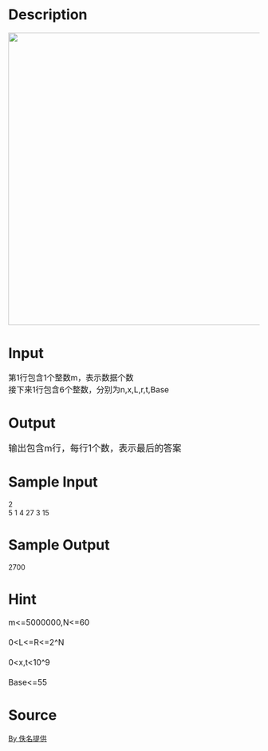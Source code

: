 
# Description

<div class="content"><p><img height="586" alt="" width="878" src="source/bzoj/3596/img/aHR0cHM6Ly9seWRzeS5jb20vSnVkZ2VPbmxpbmUvdXBsb2FkLzIwMTQwNS8xMSgxKS5qcGc=.jpg"/></p></div>

# Input

<div class="content"><p><span style="font-size: medium">第1行包含1个整数m，表示数据个数<br/>
接下来1行包含6个整数，分别为n,x,L,r,t,Base<br/>
</span></p></div>

# Output

<div class="content"><p><font size="4">输出包含m行，每行1个数，表示最后的答案</font></p></div>

# Sample Input

<div class="content"><span class="sampledata">2<br/>
5 1 4 27 3 15</span></div>

# Sample Output

<div class="content"><span class="sampledata">2700</span></div>

# Hint

<div class="content"><p></p><p><span style="font-size: medium">m&lt;=5000000,N&lt;=60<br/><br/>
0&lt;L&lt;=R&lt;=2^N<br/><br/>
0&lt;x,t&lt;10^9<br/><br/>
Base&lt;=55</span></p><p></p></div>

# Source

<div class="content"><p><a href="problemset.php?search=By 佚名提供">By 佚名提供</a></p></div>

